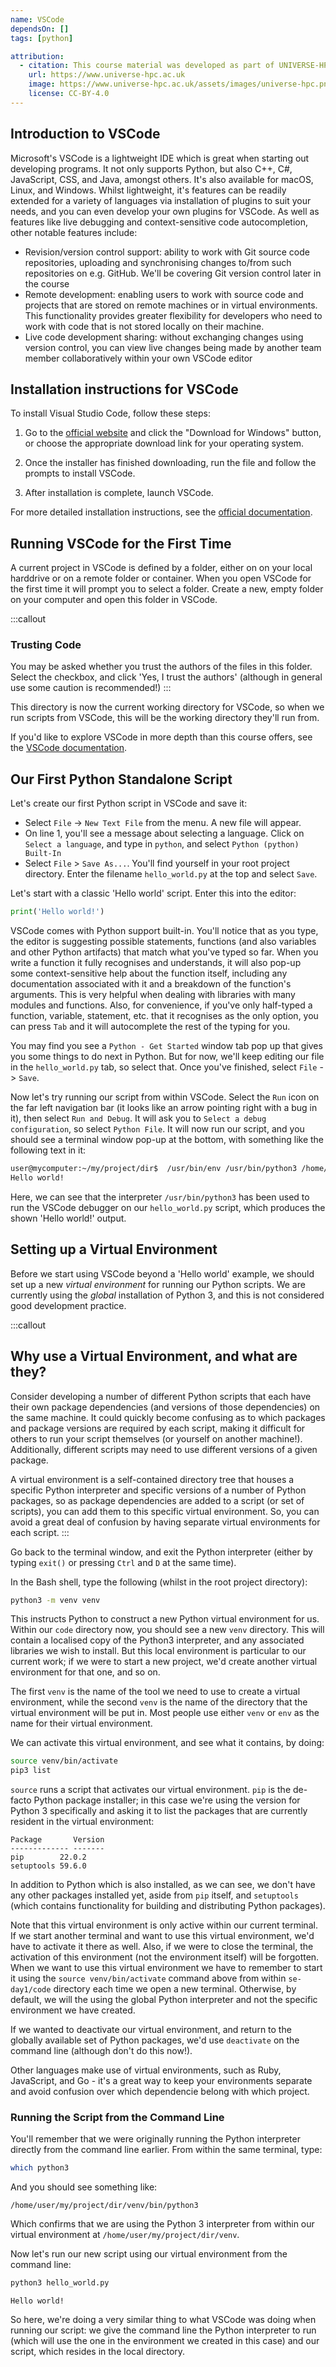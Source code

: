 ```yaml
---
name: VSCode
dependsOn: []
tags: [python]

attribution:
  - citation: This course material was developed as part of UNIVERSE-HPC, which is funded through the SPF ExCALIBUR programme under grant number EP/W035731/1
    url: https://www.universe-hpc.ac.uk
    image: https://www.universe-hpc.ac.uk/assets/images/universe-hpc.png
    license: CC-BY-4.0
---
```


## Introduction to VSCode

Microsoft's VSCode is a lightweight IDE which is great when starting out developing
programs. It not only supports Python, but also C++, C#, JavaScript, CSS, and Java,
amongst others. It's also available for macOS, Linux, and Windows. Whilst lightweight,
it's features can be readily extended for a variety of languages via installation of
plugins to suit your needs, and you can even develop your own plugins for VSCode. As
well as features like live debugging and context-sensitive code autocompletion, other
notable features include:

- Revision/version control support: ability to work with Git source code repositories,
  uploading and synchronising changes to/from such repositories on e.g. GitHub. We'll be
  covering Git version control later in the course
- Remote development: enabling users to work
  with source code and projects that are stored on remote machines or in virtual
  environments. This functionality provides greater flexibility for developers who
  need to work with code that is not stored locally on their machine.
- Live code development sharing: without exchanging changes using version control, you
  can view live changes being made by another team member collaboratively within your
  own VSCode editor

## Installation instructions for VSCode

To install Visual Studio Code, follow these steps:

1. Go to the [official website](https://code.visualstudio.com/) and click the "Download for Windows" button, or choose the appropriate download link for your operating system.

2. Once the installer has finished downloading, run the file and follow the prompts to install VSCode.

3. After installation is complete, launch VSCode.

For more detailed installation instructions, see the [official documentation](https://code.visualstudio.com/docs/setup/setup-overview).

## Running VSCode for the First Time

A current project in VSCode is defined by a folder, either on on your local
harddrive or on a remote folder or container. When you open VSCode for the first
time it will prompt you to select a folder. Create a new, empty folder on your
computer and open this folder in VSCode.

:::callout

### Trusting Code

You may be asked whether you trust the authors of the files in this folder. Select the
checkbox, and click 'Yes, I trust the authors' (although in general use some caution is
recommended!)
:::

This directory is now the current working directory for VSCode, so when we run scripts
from VSCode, this will be the working directory they'll run from.

If you'd like to explore VSCode in more depth than this course offers, see the [VSCode
documentation](https://code.visualstudio.com/docs).

## Our First Python Standalone Script

Let's create our first Python script in VSCode and save it:

- Select `File` -> `New Text File` from the menu. A new file will appear.
- On line 1, you'll see a message about selecting a language. Click on `Select a
language`, and type in `python`, and select `Python (python) Built-In`
- Select `File` > `Save As...`. You'll find yourself in your root project directory.
  Enter the filename `hello_world.py` at the top and select `Save`.

Let's start with a classic 'Hello world' script. Enter this into the editor:

```python
print('Hello world!')
```

VSCode comes with Python support built-in. You'll notice that as you type, the editor is
suggesting possible statements, functions (and also variables and other Python
artifacts) that match what you've typed so far. When you write a function it fully
recognises and understands, it will also pop-up some context-sensitive help about the
function itself, including any documentation associated with it and a breakdown of the
function's arguments. This is very helpful when dealing with libraries with many modules
and functions. Also, for convenience, if you've only half-typed a function, variable,
statement, etc. that it recognises as the only option, you can press `Tab` and it will
autocomplete the rest of the typing for you.

You may find you see a `Python - Get Started` window tab pop up that gives you some
things to do next in Python. But for now, we'll keep editing our file in the
`hello_world.py` tab, so select that. Once you've finished, select `File` -> `Save`.

Now let's try running our script from within VSCode. Select the `Run` icon on the far
left navigation bar (it looks like an arrow pointing right with a bug in it), then
select `Run and Debug`. It will ask you to `Select a debug configuration`, so select
`Python File`. It will now run our script, and you should see a terminal window pop-up
at the bottom, with something like the following text in it:

```bash
user@mycomputer:~/my/project/dir$  /usr/bin/env /usr/bin/python3 /home/user/.vscode/extensions/ms-python.python-2022.14.0/pythonFiles/lib/python/debugpy/launcher 38613 -- /home/user/my/project/dir/hello_world.py
Hello world!
```

Here, we can see that the interpreter `/usr/bin/python3` has been used to run the VSCode
debugger on our `hello_world.py` script, which produces the shown 'Hello world!' output.

## Setting up a Virtual Environment

Before we start using VSCode beyond a 'Hello world' example, we should set up a new
_virtual environment_ for running our Python scripts. We are currently using the
_global_ installation of Python 3, and this is not considered good development practice.

:::callout

## Why use a Virtual Environment, and what are they?

Consider developing a number of different Python scripts that each have their own
package dependencies (and versions of those dependencies) on the same machine. It could
quickly become confusing as to which packages and package versions are required by each
script, making it difficult for others to run your script themselves (or yourself on
another machine!). Additionally, different scripts may need to use different versions of
a given package.

A virtual environment is a self-contained directory tree that houses a specific Python
interpreter and specific versions of a number of Python packages, so as package
dependencies are added to a script (or set of scripts), you can add them to this
specific virtual environment. So, you can avoid a great deal of confusion by having
separate virtual environments for each script.
:::

Go back to the terminal window, and exit the Python interpreter (either by typing
`exit()` or pressing `Ctrl` and `D` at the same time).

In the Bash shell, type the following (whilst in the root project directory):

```bash
python3 -m venv venv
```

This instructs Python to construct a new Python virtual environment for us. Within our
`code` directory now, you should see a new `venv` directory. This will contain a
localised copy of the Python3 interpreter, and any associated libraries we wish to
install. But this local environment is particular to our current work; if we were to
start a new project, we'd create another virtual environment for that one, and so on.

The first `venv` is the name of the tool we need to use to create a virtual environment,
while the second `venv` is the name of the directory that the virtual environment will
be put in. Most people use either `venv` or `env` as the name for their virtual
environment.

We can activate this virtual environment, and see what it contains, by doing:

```bash
source venv/bin/activate
pip3 list
```

`source` runs a script that activates our virtual environment. `pip` is the de-facto
Python package installer; in this case we're using the version for Python 3 specifically
and asking it to list the packages that are currently resident in the virtual
environment:

```text
Package       Version
------------- -------
pip        22.0.2
setuptools 59.6.0
```

In addition to Python which is also installed, as we can see, we don't have any other
packages installed yet, aside from `pip` itself, and `setuptools` (which contains
functionality for building and distributing Python packages).

Note that this virtual environment is only active within our current terminal. If we
start another terminal and want to use this virtual environment, we'd have to activate
it there as well. Also, if we were to close the terminal, the activation of this
environment (not the environment itself) will be forgotten. When we want to use this
virtual environment we have to remember to start it using the `source venv/bin/activate`
command above from within `se-day1/code` directory each time we open a new terminal.
Otherwise, by default, we will the using the global Python interpreter and not the
specific environment we have created.

If we wanted to deactivate our virtual environment, and return to the globally available
set of Python packages, we'd use `deactivate` on the command line (although don't do
this now!).

Other languages make use of virtual environments, such as Ruby, JavaScript, and Go -
it's a great way to keep your environments separate and avoid confusion over which
dependencie belong with which project.

### Running the Script from the Command Line

You'll remember that we were originally running the Python interpreter directly from the
command line earlier. From within the same terminal, type:

```bash
which python3
```

And you should see something like:

```text
/home/user/my/project/dir/venv/bin/python3
```

Which confirms that we are using the Python 3 interpreter from within our virtual environment at `/home/user/my/project/dir/venv`.

Now let's run our new script using our virtual environment from the command line:

```bash
python3 hello_world.py
```

```text
Hello world!
```

So here, we're doing a very similar thing to what VSCode was doing when running our
script: we give the command line the Python interpreter to run (which will use the one
in the environment we created in this case) and our script, which resides in the local
directory.
